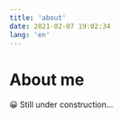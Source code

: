 ```yaml
---
title: 'about'
date: 2021-02-07 19:02:34
lang: 'en'
---
```


# About me
😀 Still under construction...
